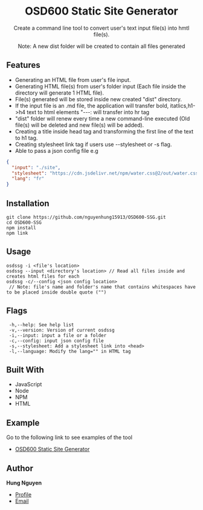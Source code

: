 <h1 align="center">OSD600 Static Site Generator</h1>

<p align="center">Create a command line tool to convert user's text input file(s) into hmtl file(s).</p>
<p align="center">Note: A new dist folder will be created to contain all files generated</p>

## Features

- Generating an HTML file from user's file input.
- Generating HTML file(s) from user's folder input (Each file inside the directory will generate 1 HTML file).
- File(s) generated will be stored inside new created "dist" directory.
- If the input file is an .md file, the application will transfer bold, itatlics,h1->h4 text to html elements "---: will transfer into hr tag
- "dist" folder will renew every time a new command-line executed (Old file(s) will be deleted and new file(s) will be added).
- Creating a title inside head tag and transforming the first line of the text to h1 tag.
- Creating stylesheet link tag if users use --stylesheet or -s flag.
- Able to pass a json config file e.g 
```json
{
  "input": "./site",
  "stylesheet": "https://cdn.jsdelivr.net/npm/water.css@2/out/water.css",
  "lang": "fr"
}
```

## Installation

```
git clone https://github.com/nguyenhung15913/OSD600-SSG.git
cd OSD600-SSG
npm install
npm link
```

## Usage

```
osdssg -i <file's location>
osdssg --input <directory's location> // Read all files inside and creates html files for each
osdssg -c/--config <json config location>
 // Note: file's name and folder's name that contains whitespaces have to be placed inside double quote ("")
```

## Flags

```
 -h,--help: See help list
 -v,--version: Version of current osdssg
 -i,--input: input a file or a folder
 -c,--config: input json config file
 -s,--stylesheet: Add a stylesheet link into <head>
 -l,--language: Modify the lang="" in HTML tag
```

## Built With

- JavaScript
- Node
- NPM
- HTML

## Example

Go to the following link to see examples of the tool

- [OSD600 Static Site Generator](https://dev.to/nguyenhung15913/osd600-static-site-generator-release-0-1-5a5d)

## Author

**Hung Nguyen**

- [Profile](https://github.com/nguyenhung15913")
- [Email](mailto:hnguyen97@myseneca.ca")
